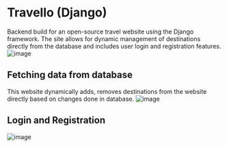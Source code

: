 # Travello (Django)

Backend build for an open-source travel website using the Django framework. The site allows for dynamic management of destinations directly from the database and includes user login and registration features.
![image](https://github.com/tanvipednekar/travello-django/assets/140900337/6c55e727-1657-4a96-a1cc-08d06f7a74f1)

## Fetching data from database
This website dynamically adds, removes destinations from the website directly based on changes done in  database. 
![image](https://github.com/tanvipednekar/travello-django/assets/140900337/13be625f-0d9b-4e0e-9a5f-41b624e6d266)

## Login and Registration
![image](https://github.com/tanvipednekar/travello-django/assets/140900337/1f6cc249-2e84-4fb0-8e21-945cb9bfceba)
